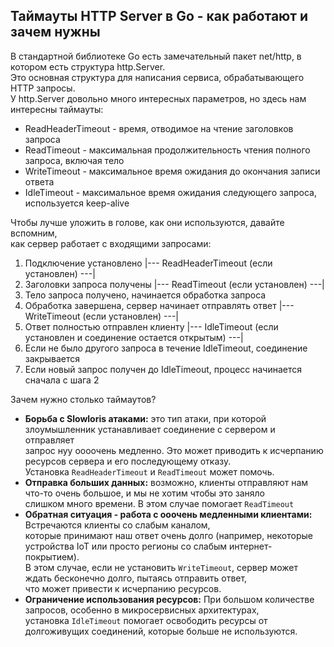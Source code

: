 ## Таймауты HTTP Server в Go - как работают и зачем нужны

В стандартной библиотеке Go есть замечательный пакет net/http, в котором есть структура http.Server.  
Это основная структура для написания сервиса, обрабатывающего HTTP запросы.  
У http.Server довольно много интересных параметров, но здесь нам интересны таймауты:

- ReadHeaderTimeout - время, отводимое на чтение заголовков запроса  
- ReadTimeout - максимальная продолжительность чтения полного запроса, включая тело  
- WriteTimeout - максимальное время ожидания до окончания записи ответа  
- IdleTimeout - максимальное время ожидания следующего запроса, используется keep-alive  

Чтобы лучше уложить в голове, как они используются, давайте вспомним,  
как сервер работает с входящими запросами:  

1. Подключение установлено
   |--- ReadHeaderTimeout (если установлен) ---|
2. Заголовки запроса получены
   |--- ReadTimeout (если установлен) ---|
3. Тело запроса получено, начинается обработка запроса
4. Обработка завершена, сервер начинает отправлять ответ
   |--- WriteTimeout (если установлен) ---|
5. Ответ полностью отправлен клиенту
   |--- IdleTimeout (если установлен и соединение остается открытым) ---|
6. Если не было другого запроса в течение IdleTimeout, соединение закрывается
7. Если новый запрос получен до IdleTimeout, процесс начинается сначала с шага 2  

Зачем нужно столько таймаутов?

- **Борьба с Slowloris атаками:** это тип атаки, при которой злоумышленник устанавливает соединение с сервером и отправляет  
запрос нуу оооочень медленно. Это может приводить к исчерпанию ресурсов сервера и его последующему отказу.  
Установка `ReadHeaderTimeout` и `ReadTimeout` может помочь.
- **Отправка больших данных:** возможно, клиенты отправляют нам что-то очень большое, и мы не хотим чтобы это заняло  
слишком много времени. В этом случае помогает `ReadTimeout`
- **Обратная ситуация - работа с ооочень медленными клиентами:** Встречаются клиенты со слабым каналом,  
которые принимают наш ответ очень долго (например, некоторые устройства IoT или просто регионы со слабым интернет-покрытием).  
В этом случае, если не установить `WriteTimeout`, сервер может ждать бесконечно долго, пытаясь отправить ответ,  
что может привести к исчерпанию ресурсов.
- **Ограничение использования ресурсов:** При большом количестве запросов, особенно в микросервисных архитектурах,  
установка `IdleTimeout` помогает освободить ресурсы от долгоживущих соединений, которые больше не используются.





